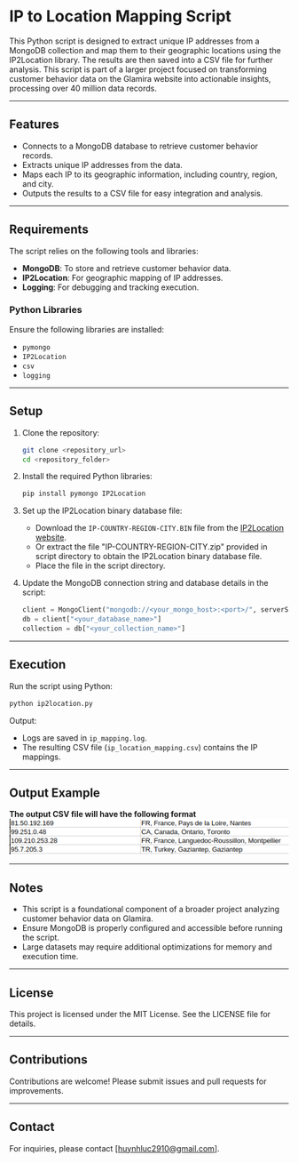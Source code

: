 # IP to Location Mapping Script

This Python script is designed to extract unique IP addresses from a MongoDB collection and map them to their geographic locations using the IP2Location library. The results are then saved into a CSV file for further analysis. This script is part of a larger project focused on transforming customer behavior data on the Glamira website into actionable insights, processing over 40 million data records.

---

## Features
- Connects to a MongoDB database to retrieve customer behavior records.
- Extracts unique IP addresses from the data.
- Maps each IP to its geographic information, including country, region, and city.
- Outputs the results to a CSV file for easy integration and analysis.

---

## Requirements

The script relies on the following tools and libraries:

- **MongoDB**: To store and retrieve customer behavior data.
- **IP2Location**: For geographic mapping of IP addresses.
- **Logging**: For debugging and tracking execution.

### Python Libraries
Ensure the following libraries are installed:
- `pymongo`
- `IP2Location`
- `csv`
- `logging`

---

## Setup

1. Clone the repository:
   ```bash
   git clone <repository_url>
   cd <repository_folder>
   ```

2. Install the required Python libraries:
   ```bash
   pip install pymongo IP2Location
   ```

3. Set up the IP2Location binary database file:
   - Download the `IP-COUNTRY-REGION-CITY.BIN` file from the [IP2Location website](https://www.ip2location.com/).
   - Or extract the file "IP-COUNTRY-REGION-CITY.zip" provided in script directory to obtain the IP2Location binary database file.
   - Place the file in the script directory.

4. Update the MongoDB connection string and database details in the script:
   ```python
   client = MongoClient("mongodb://<your_mongo_host>:<port>/", serverSelectionTimeoutMS=20000)
   db = client["<your_database_name>"]
   collection = db["<your_collection_name>"]
   ```

---

## Execution

Run the script using Python:
```bash
python ip2location.py
```

Output:
- Logs are saved in `ip_mapping.log`.
- The resulting CSV file (`ip_location_mapping.csv`) contains the IP mappings.

---

## Output Example
**The output CSV file will have the following format**
![Output Example](../related_images/ip2loc_example.png)

---

## Notes

- This script is a foundational component of a broader project analyzing customer behavior data on Glamira.
- Ensure MongoDB is properly configured and accessible before running the script.
- Large datasets may require additional optimizations for memory and execution time.

---

## License

This project is licensed under the MIT License. See the LICENSE file for details.

---

## Contributions

Contributions are welcome! Please submit issues and pull requests for improvements.

---

## Contact

For inquiries, please contact [[huynhluc2910@gmail.com](mailto\:your-email@example.com)].


